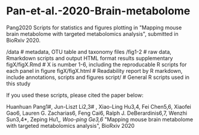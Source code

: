 # Pan-et-al.-2020-Brain-metabolome
Pang2020
Scripts for statistics and figures plotting in "Mapping mouse brain metabolome with targeted metabolomics analysis", submitted in BioRxiv 2020.

/data # metadata, OTU table and taxonomy files
/fig1-2 # raw data, Rmarkdown scripts and output HTML format results
supplementary figX/figX.Rmd # X is number 1-6, including the reproducable R scripts for each panel in figure
figX/figX.html # Readability report by R markdown, include annotations, scripts and figures
script/ # General R scripts used in this study

If you used these scripts, please cited the paper below:

Huanhuan Pang1#, Jun-Liszt Li2,3# ,  Xiao-Ling Hu3,4, Fei Chen5,6, Xiaofei Gao6, Lauren G. Zacharias6, Feng Cai6, Ralph J. DeBerardinis6,7,  Wenzhi Sun3,4*, Zeping Hu1,*, Woo-ping Ge3,6* "Mapping mouse brain metabolome with targeted metabolomics analysis", BioRxiv 2020 
